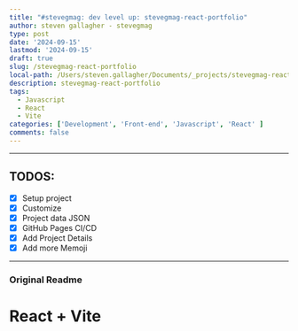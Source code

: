```yaml
---
title: "#stevegmag: dev level up: stevegmag-react-portfolio"
author: steven gallagher - stevegmag
type: post
date: '2024-09-15'
lastmod: '2024-09-15'
draft: true
slug: /stevegmag-react-portfolio
local-path: /Users/steven.gallagher/Documents/_projects/stevegmag-react-portfolio
description: stevegmag-react-portfolio
tags:
  - Javascript
  - React
  - Vite
categories: ['Development', 'Front-end', 'Javascript', 'React' ]
comments: false
---
```

<!-- preview: /public/images/SteveG-bigcopy.svg
tutorialList:
  - https://www.youtube.com/watch?v=YQCDUJ6hhNY&t=2s
  - https://github.com/CodeCompleteYT/react-portfolio
  - https://www.figma.com/design/tkDs3aeBaqvF47hD063LSH/Untitled?node-id=0-1&p=f -->

---
<!-- old repo: 
https://github.com/stevegmag/stevegmag-webonwater
https://old.stevegmag.webonwater.com/ -->




## TODOS:
- [X] Setup project 
- [X] Customize
- [X] Project data JSON
- [X] GitHub Pages CI/CD
- [X] Add Project Details
- [X] Add more Memoji

---
### Original Readme

# React + Vite